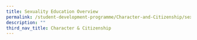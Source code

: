 ```yaml
---
title: Sexuality Education Overview
permalink: /student-development-programme/Character-and-Citizenship/sexuality-education/overview/
description: ""
third_nav_title: Character & Citizenship
---
```

